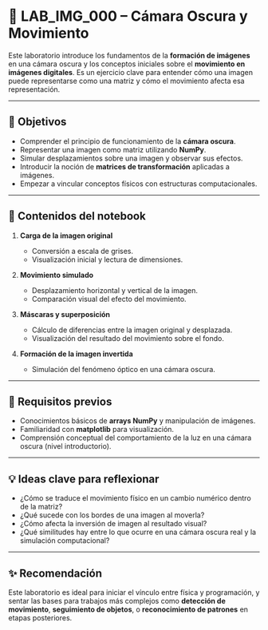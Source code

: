 
# 📘 LAB_IMG_000 – Cámara Oscura y Movimiento

Este laboratorio introduce los fundamentos de la **formación de imágenes** en una cámara oscura y los conceptos iniciales sobre el **movimiento en imágenes digitales**. Es un ejercicio clave para entender cómo una imagen puede representarse como una matriz y cómo el movimiento afecta esa representación.

---

## 🎯 Objetivos

- Comprender el principio de funcionamiento de la **cámara oscura**.
- Representar una imagen como matriz utilizando **NumPy**.
- Simular desplazamientos sobre una imagen y observar sus efectos.
- Introducir la noción de **matrices de transformación** aplicadas a imágenes.
- Empezar a vincular conceptos físicos con estructuras computacionales.

---

## 🔧 Contenidos del notebook

1. **Carga de la imagen original**
   - Conversión a escala de grises.
   - Visualización inicial y lectura de dimensiones.

2. **Movimiento simulado**
   - Desplazamiento horizontal y vertical de la imagen.
   - Comparación visual del efecto del movimiento.

3. **Máscaras y superposición**
   - Cálculo de diferencias entre la imagen original y desplazada.
   - Visualización del resultado del movimiento sobre el fondo.

4. **Formación de la imagen invertida**
   - Simulación del fenómeno óptico en una cámara oscura.

---

## 🧪 Requisitos previos

- Conocimientos básicos de **arrays NumPy** y manipulación de imágenes.
- Familiaridad con **matplotlib** para visualización.
- Comprensión conceptual del comportamiento de la luz en una cámara oscura (nivel introductorio).

---

## 💡 Ideas clave para reflexionar

- ¿Cómo se traduce el movimiento físico en un cambio numérico dentro de la matriz?
- ¿Qué sucede con los bordes de una imagen al moverla?
- ¿Cómo afecta la inversión de imagen al resultado visual?
- ¿Qué similitudes hay entre lo que ocurre en una cámara oscura real y la simulación computacional?

---

## ✨ Recomendación

Este laboratorio es ideal para iniciar el vínculo entre física y programación, y sentar las bases para trabajos más complejos como **detección de movimiento**, **seguimiento de objetos**, o **reconocimiento de patrones** en etapas posteriores.
